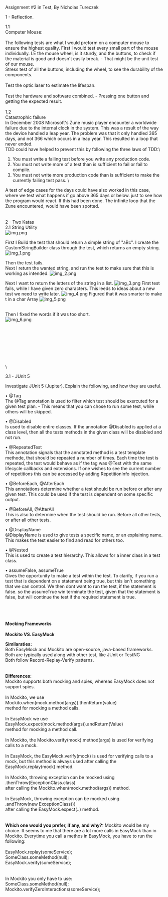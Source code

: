Assignment #2 in Test, By Nicholas Tureczek

1 - Reflection.
 
1.1\
Computer Mouse:\
\
The following tests are what I would preform on a computer mouse to ensure the highest quality.
First I would test every small part of the mouse individually. I.E the mouse wheel, is it sturdy, and the buttons, to check if the material is
good and doesn't easily break. - That might be the unit test of our mouse.\
Stress test of all the buttons, including the wheel, to see the durability of the components.
\
\
Test the optic laser to estimate the lifespan.\
\
Test the hardware and software combined. - Pressing one button and getting the expected result.
\
\
1.2\
Catastrophic failure\
In December 2008 Microsoft's Zune music player encounter a worldwide failure due to the internal clock in the system.
This was a result of the way the device handled a leap year. The problem was that it only handled 365 days, and not 366 which occurs
in a leap year. This resulted in a loop that never ended.\
TDD could have helped to prevent this by following the three laws of TDD:\
1. You must write a failing test before you write any production code.
2. You must not write more of a test than is sufficient to fail or fail to compile.
3. You must not write more production code than is sufficient to make the currently failing test pass.
\

A test of edge cases for the days could have also worked in this case, where we test what happens if 
go above 365 days or below. just to see how the program would react. If this had been done. The infinite 
loop that the Zune encountered, would have been spotted.\
\
\
2 - Two Katas\
2.1 String Utility\
![img.png](img.png)


First I Build the test that should return a simple string of "aBc". I create the CustomStringBuilder class through the test, which returns an empty string.
![img_1.png](img_1.png)

Then the test fails.\
Next I return the wanted string, and run the test to make sure that this is working as intended.
![img_2.png](img_2.png)

Next I want to return the letters of the string in a list.
![img_3.png](img_3.png)
First test fails, while I have given zero characters. This leeds to ideas about a new test we need to write later.
![img_4.png](img_4.png)
Figured that it was smarter to make t in a char Array 
![img_5.png](img_5.png)

\
Then I fixed the words if it was too short.
\
![img_6.png](img_6.png)

\
\
\
\
\
\
\
\

3.1 - JUnit 5

Investigate JUnit 5 (Jupiter). Explain the following, and how they are useful.

• @Tag\
The @Tag annotation is used to filter which test should be exercuted for a given test plan. - This means that you can chose to run some test, while others will be skipped.

• @Disabled\
Is used to disable entire classes. If the annotation @Disabled is applied at a class level, then all the tests methods 
in the given class will be disabled and not run.

• @RepeatedTest\
This annotation signals that the annotated method is a test template methode, that should be repeated a number of times. 
Each time the test is repeated, the test would behave as if the tag was @Test with the same lifecycle callbacks and extensions.
If one wishes to see the current number of repetitions this can be accessed by adding RepetitionInfo injection.

• @BeforeEach, @AfterEach\
This annotations determine whether a test should be run before or after any given test. This could be used if the test is dependent on some specific output.

• @BeforeAll, @AfterAll\
This is also to determine when the test should be run. Before all other tests, or after all other tests.


• @DisplayName\
@DisplayName is used to give tests a specific name, or an explaining name. This makes the test easier to find and read for others too.


• @Nested\
This is used to create a test hierarchy. This allows for a inner class in a test class.


• assumeFalse, assumeTrue\
Gives the opportunity to make a test within the test. To clarify, if you run a test that is dependent on a statement being true, but this isn't something that we can control.
We then dont want to run the test, if the statement is false. so the assumeTrue win terminate the test, given that the statement is false, but will continue the test if the required statement is true.
\
\
\
\
\
**Mocking Frameworks**\
\
**Mockito VS. EasyMock**

**Similaraties:**\
Both EasyMock and Mockito are open-source, java-based frameworks.
Both are typically used along with other test, like JUnit or TestNG\
Both follow Record-Replay-Verify patterns.
\
\
\
**Differences:**\
Mockito supports both mocking and spies, whereas EasyMock does not support spies.\
\
In Mockito, we use \
Mockito.when(mock.method(args)).thenReturn(value) \
method for mocking a method calls.
\
\
In EasyMock we use \
EasyMock.expect(mock.method(args)).andReturn(Value) \
method for mocking a method call.\
\
In Mockito, the Mockito.verify(mock).method(args) is used for verifying calls to a mock.\
\
In EasyMock, the EasyMock.verify(mock) is used for verifying calls to a mock, but this method is always used after
calling the EasyMock.replay(mock) method.\
\
In Mockito, throwing exception can be mocked using \
.thenThrow(ExceptionClass.class)\
after calling the Mockito.when(mock.method(args)) method.\
\
In EasyMock, throwing exception can be mocked using \
.andThrow(new ExceptionClass()) \
after calling the EasyMock.expect(..) method.
\
\
\
**Which one would you prefer, if any, and why?:**
Mockito would be my choice.
It seems to me that there are a lot more calls in EasyMock than in Mockito.
Everytime you call a methos in EasyMock, you have to run the following:\
\
EasyMock.replay(someService);\
SomeClass.someMethod(null);\
EasyMock.verify(someService);\
\
\
In Mockito you only have to use:\
SomeClass.someMethod(null);
Mockito.verifyZeroInteractions(someService);

